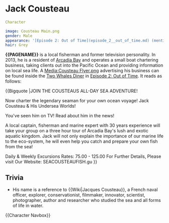 #  Jack Cousteau 

```yaml
Character

image: Cousteau Main.png
gender: Male
appearance: '[Episode 2: Out of Time](episode_2__out_of_time.md) (mentioned)'
hair: Grey
```

**{{PAGENAME}}** is a local fisherman and former television personality. In 2013, he is a resident of [Arcadia Bay](arcadia_bay.md) and operates a small boat chartering business, taking clients out into the Pacific Ocean and providing information on local sea life. A [Media:Cousteau Flyer.png](brochure.md) advertising his business can be found inside the [Two Whales Diner](two_whales_diner.md) in [Episode 2: Out of Time](episode_2.md). It reads as follows:

{{Bigquote
|JOIN THE COUSTEAUS ALL-DAY SEA ADVENTURE!

Now charter the legendary seaman for your own ocean voyage! Jack Cousteau & His Undersea Worlds!

You've seen him on TV! Read about him in the news!

A local captain, fisherman and marine expert with 30 years experience will take your group on a three hour
tour of Arcadia Bay's lush and exotic aquatic kingdom. Jack will not only explain the importance of our
marine life to the eco-system, he will even help you catch and prepare your own fish from the sea!

Daily & Weekly Excursions Rates: 75.00 - 125.00  For Further Details, Please visit Our Website:
SEACOUSTEAUFISH.gu
}}

## Trivia
* His name is a reference to {{Wiki|Jacques Cousteau}}, a French naval officer, explorer, conservationist, filmmaker, innovator, scientist, photographer, author and researcher who studied the sea and all forms of life in water.

{{Character Navbox}}

